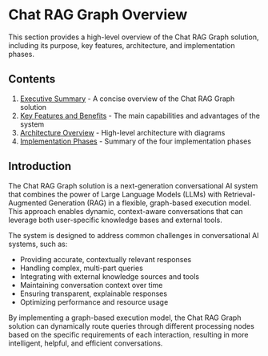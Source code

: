 # Chat RAG Graph Overview

This section provides a high-level overview of the Chat RAG Graph solution, including its purpose, key features, architecture, and implementation phases.

## Contents

1. [Executive Summary](./executive-summary.md) - A concise overview of the Chat RAG Graph solution
2. [Key Features and Benefits](./key-features.md) - The main capabilities and advantages of the system
3. [Architecture Overview](./architecture.md) - High-level architecture with diagrams
4. [Implementation Phases](./implementation-phases.md) - Summary of the four implementation phases

## Introduction

The Chat RAG Graph solution is a next-generation conversational AI system that combines the power of Large Language Models (LLMs) with Retrieval-Augmented Generation (RAG) in a flexible, graph-based execution model. This approach enables dynamic, context-aware conversations that can leverage both user-specific knowledge bases and external tools.

The system is designed to address common challenges in conversational AI systems, such as:

- Providing accurate, contextually relevant responses
- Handling complex, multi-part queries
- Integrating with external knowledge sources and tools
- Maintaining conversation context over time
- Ensuring transparent, explainable responses
- Optimizing performance and resource usage

By implementing a graph-based execution model, the Chat RAG Graph solution can dynamically route queries through different processing nodes based on the specific requirements of each interaction, resulting in more intelligent, helpful, and efficient conversations.